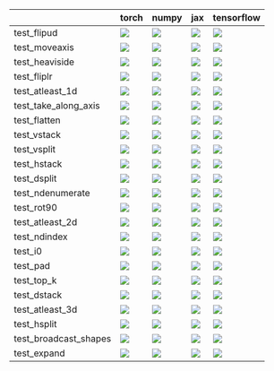 |                       | torch                                                                                                                                                                                  | numpy                                                                                                                                                                                  | jax                                                                                                                                                                                    | tensorflow                                                                                                                                                                             |
|:----------------------|:---------------------------------------------------------------------------------------------------------------------------------------------------------------------------------------|:---------------------------------------------------------------------------------------------------------------------------------------------------------------------------------------|:---------------------------------------------------------------------------------------------------------------------------------------------------------------------------------------|:---------------------------------------------------------------------------------------------------------------------------------------------------------------------------------------|
| test_flipud           | <a href="https://github.com/unifyai/ivy/actions/runs/4561754220/jobs/8048085832" rel="noopener noreferrer" target="_blank"><img src=https://img.shields.io/badge/-success-success></a> | <a href="https://github.com/unifyai/ivy/actions/runs/4561754220/jobs/8048085832" rel="noopener noreferrer" target="_blank"><img src=https://img.shields.io/badge/-success-success></a> | <a href="https://github.com/unifyai/ivy/actions/runs/4561754220/jobs/8048085832" rel="noopener noreferrer" target="_blank"><img src=https://img.shields.io/badge/-success-success></a> | <a href="https://github.com/unifyai/ivy/actions/runs/4561754220/jobs/8048085832" rel="noopener noreferrer" target="_blank"><img src=https://img.shields.io/badge/-success-success></a> |
| test_moveaxis         | <a href="https://github.com/unifyai/ivy/actions/runs/4561754220/jobs/8048085832" rel="noopener noreferrer" target="_blank"><img src=https://img.shields.io/badge/-success-success></a> | <a href="https://github.com/unifyai/ivy/actions/runs/4561754220/jobs/8048085832" rel="noopener noreferrer" target="_blank"><img src=https://img.shields.io/badge/-success-success></a> | <a href="https://github.com/unifyai/ivy/actions/runs/4561754220/jobs/8048085832" rel="noopener noreferrer" target="_blank"><img src=https://img.shields.io/badge/-success-success></a> | <a href="https://github.com/unifyai/ivy/actions/runs/4561754220/jobs/8048085832" rel="noopener noreferrer" target="_blank"><img src=https://img.shields.io/badge/-success-success></a> |
| test_heaviside        | <a href="https://github.com/unifyai/ivy/actions/runs/4561754220/jobs/8048085832" rel="noopener noreferrer" target="_blank"><img src=https://img.shields.io/badge/-success-success></a> | <a href="https://github.com/unifyai/ivy/actions/runs/4561754220/jobs/8048085832" rel="noopener noreferrer" target="_blank"><img src=https://img.shields.io/badge/-success-success></a> | <a href="https://github.com/unifyai/ivy/actions/runs/4561754220/jobs/8048085832" rel="noopener noreferrer" target="_blank"><img src=https://img.shields.io/badge/-success-success></a> | <a href="https://github.com/unifyai/ivy/actions/runs/4561754220/jobs/8048085832" rel="noopener noreferrer" target="_blank"><img src=https://img.shields.io/badge/-success-success></a> |
| test_fliplr           | <a href="https://github.com/unifyai/ivy/actions/runs/4561754220/jobs/8048085832" rel="noopener noreferrer" target="_blank"><img src=https://img.shields.io/badge/-success-success></a> | <a href="https://github.com/unifyai/ivy/actions/runs/4561754220/jobs/8048085832" rel="noopener noreferrer" target="_blank"><img src=https://img.shields.io/badge/-success-success></a> | <a href="https://github.com/unifyai/ivy/actions/runs/4561754220/jobs/8048085832" rel="noopener noreferrer" target="_blank"><img src=https://img.shields.io/badge/-success-success></a> | <a href="https://github.com/unifyai/ivy/actions/runs/4561754220/jobs/8048085832" rel="noopener noreferrer" target="_blank"><img src=https://img.shields.io/badge/-success-success></a> |
| test_atleast_1d       | <a href="https://github.com/unifyai/ivy/actions/runs/4575941543/jobs/8079434619" rel="noopener noreferrer" target="_blank"><img src=https://img.shields.io/badge/-success-success></a> | <a href="https://github.com/unifyai/ivy/actions/runs/4561754220/jobs/8048085832" rel="noopener noreferrer" target="_blank"><img src=https://img.shields.io/badge/-success-success></a> | <a href="https://github.com/unifyai/ivy/actions/runs/4561754220/jobs/8048085832" rel="noopener noreferrer" target="_blank"><img src=https://img.shields.io/badge/-success-success></a> | <a href="https://github.com/unifyai/ivy/actions/runs/4561754220/jobs/8048085832" rel="noopener noreferrer" target="_blank"><img src=https://img.shields.io/badge/-success-success></a> |
| test_take_along_axis  | <a href="https://github.com/unifyai/ivy/actions/runs/4562285061/jobs/8049287865" rel="noopener noreferrer" target="_blank"><img src=https://img.shields.io/badge/-success-success></a> | <a href="https://github.com/unifyai/ivy/actions/runs/4575941543/jobs/8079441623" rel="noopener noreferrer" target="_blank"><img src=https://img.shields.io/badge/-success-success></a> | <a href="https://github.com/unifyai/ivy/actions/runs/4562285061/jobs/8049287865" rel="noopener noreferrer" target="_blank"><img src=https://img.shields.io/badge/-success-success></a> | <a href="https://github.com/unifyai/ivy/actions/runs/4562285061/jobs/8049287865" rel="noopener noreferrer" target="_blank"><img src=https://img.shields.io/badge/-success-success></a> |
| test_flatten          | <a href="https://github.com/unifyai/ivy/actions/runs/4561754220/jobs/8048085832" rel="noopener noreferrer" target="_blank"><img src=https://img.shields.io/badge/-success-success></a> | <a href="https://github.com/unifyai/ivy/actions/runs/4561754220/jobs/8048085832" rel="noopener noreferrer" target="_blank"><img src=https://img.shields.io/badge/-failure-red></a>     | <a href="https://github.com/unifyai/ivy/actions/runs/4561754220/jobs/8048085832" rel="noopener noreferrer" target="_blank"><img src=https://img.shields.io/badge/-failure-red></a>     | <a href="https://github.com/unifyai/ivy/actions/runs/4561754220/jobs/8048085832" rel="noopener noreferrer" target="_blank"><img src=https://img.shields.io/badge/-success-success></a> |
| test_vstack           | <a href="https://github.com/unifyai/ivy/actions/runs/4562285061/jobs/8049287865" rel="noopener noreferrer" target="_blank"><img src=https://img.shields.io/badge/-success-success></a> | <a href="https://github.com/unifyai/ivy/actions/runs/4562285061/jobs/8049287865" rel="noopener noreferrer" target="_blank"><img src=https://img.shields.io/badge/-success-success></a> | <a href="https://github.com/unifyai/ivy/actions/runs/4562285061/jobs/8049287865" rel="noopener noreferrer" target="_blank"><img src=https://img.shields.io/badge/-success-success></a> | <a href="https://github.com/unifyai/ivy/actions/runs/4562285061/jobs/8049287865" rel="noopener noreferrer" target="_blank"><img src=https://img.shields.io/badge/-success-success></a> |
| test_vsplit           | <a href="https://github.com/unifyai/ivy/actions/runs/4562285061/jobs/8049287865" rel="noopener noreferrer" target="_blank"><img src=https://img.shields.io/badge/-failure-red></a>     | <a href="https://github.com/unifyai/ivy/actions/runs/4562285061/jobs/8049287865" rel="noopener noreferrer" target="_blank"><img src=https://img.shields.io/badge/-failure-red></a>     | <a href="https://github.com/unifyai/ivy/actions/runs/4562285061/jobs/8049287865" rel="noopener noreferrer" target="_blank"><img src=https://img.shields.io/badge/-failure-red></a>     | <a href="https://github.com/unifyai/ivy/actions/runs/4562285061/jobs/8049287865" rel="noopener noreferrer" target="_blank"><img src=https://img.shields.io/badge/-success-success></a> |
| test_hstack           | <a href="https://github.com/unifyai/ivy/actions/runs/4561754220/jobs/8048085832" rel="noopener noreferrer" target="_blank"><img src=https://img.shields.io/badge/-success-success></a> | <a href="https://github.com/unifyai/ivy/actions/runs/4561754220/jobs/8048085832" rel="noopener noreferrer" target="_blank"><img src=https://img.shields.io/badge/-success-success></a> | <a href="https://github.com/unifyai/ivy/actions/runs/4561754220/jobs/8048085832" rel="noopener noreferrer" target="_blank"><img src=https://img.shields.io/badge/-success-success></a> | <a href="https://github.com/unifyai/ivy/actions/runs/4561754220/jobs/8048085832" rel="noopener noreferrer" target="_blank"><img src=https://img.shields.io/badge/-success-success></a> |
| test_dsplit           | <a href="https://github.com/unifyai/ivy/actions/runs/4561754220/jobs/8048085832" rel="noopener noreferrer" target="_blank"><img src=https://img.shields.io/badge/-success-success></a> | <a href="https://github.com/unifyai/ivy/actions/runs/4561754220/jobs/8048085832" rel="noopener noreferrer" target="_blank"><img src=https://img.shields.io/badge/-success-success></a> | <a href="https://github.com/unifyai/ivy/actions/runs/4575941543/jobs/8079442216" rel="noopener noreferrer" target="_blank"><img src=https://img.shields.io/badge/-success-success></a> | <a href="https://github.com/unifyai/ivy/actions/runs/4561754220/jobs/8048085832" rel="noopener noreferrer" target="_blank"><img src=https://img.shields.io/badge/-success-success></a> |
| test_ndenumerate      | <a href="https://github.com/unifyai/ivy/actions/runs/4562285061/jobs/8049287865" rel="noopener noreferrer" target="_blank"><img src=https://img.shields.io/badge/-success-success></a> | <a href="https://github.com/unifyai/ivy/actions/runs/4561754220/jobs/8048085832" rel="noopener noreferrer" target="_blank"><img src=https://img.shields.io/badge/-success-success></a> | <a href="https://github.com/unifyai/ivy/actions/runs/4561754220/jobs/8048085832" rel="noopener noreferrer" target="_blank"><img src=https://img.shields.io/badge/-success-success></a> | <a href="https://github.com/unifyai/ivy/actions/runs/4562285061/jobs/8049287865" rel="noopener noreferrer" target="_blank"><img src=https://img.shields.io/badge/-success-success></a> |
| test_rot90            | <a href="https://github.com/unifyai/ivy/actions/runs/4562285061/jobs/8049287865" rel="noopener noreferrer" target="_blank"><img src=https://img.shields.io/badge/-success-success></a> | <a href="https://github.com/unifyai/ivy/actions/runs/4562285061/jobs/8049287865" rel="noopener noreferrer" target="_blank"><img src=https://img.shields.io/badge/-success-success></a> | <a href="https://github.com/unifyai/ivy/actions/runs/4562285061/jobs/8049287865" rel="noopener noreferrer" target="_blank"><img src=https://img.shields.io/badge/-success-success></a> | <a href="https://github.com/unifyai/ivy/actions/runs/4562285061/jobs/8049287865" rel="noopener noreferrer" target="_blank"><img src=https://img.shields.io/badge/-success-success></a> |
| test_atleast_2d       | <a href="https://github.com/unifyai/ivy/actions/runs/4561754220/jobs/8048085832" rel="noopener noreferrer" target="_blank"><img src=https://img.shields.io/badge/-success-success></a> | <a href="https://github.com/unifyai/ivy/actions/runs/4561754220/jobs/8048085832" rel="noopener noreferrer" target="_blank"><img src=https://img.shields.io/badge/-success-success></a> | <a href="https://github.com/unifyai/ivy/actions/runs/4561754220/jobs/8048085832" rel="noopener noreferrer" target="_blank"><img src=https://img.shields.io/badge/-success-success></a> | <a href="https://github.com/unifyai/ivy/actions/runs/4561754220/jobs/8048085832" rel="noopener noreferrer" target="_blank"><img src=https://img.shields.io/badge/-success-success></a> |
| test_ndindex          | <a href="https://github.com/unifyai/ivy/actions/runs/4562285061/jobs/8049287865" rel="noopener noreferrer" target="_blank"><img src=https://img.shields.io/badge/-success-success></a> | <a href="https://github.com/unifyai/ivy/actions/runs/4562285061/jobs/8049287865" rel="noopener noreferrer" target="_blank"><img src=https://img.shields.io/badge/-success-success></a> | <a href="https://github.com/unifyai/ivy/actions/runs/4562285061/jobs/8049287865" rel="noopener noreferrer" target="_blank"><img src=https://img.shields.io/badge/-success-success></a> | <a href="https://github.com/unifyai/ivy/actions/runs/4562285061/jobs/8049287865" rel="noopener noreferrer" target="_blank"><img src=https://img.shields.io/badge/-success-success></a> |
| test_i0               | <a href="https://github.com/unifyai/ivy/actions/runs/4561754220/jobs/8048085832" rel="noopener noreferrer" target="_blank"><img src=https://img.shields.io/badge/-success-success></a> | <a href="https://github.com/unifyai/ivy/actions/runs/4561754220/jobs/8048085832" rel="noopener noreferrer" target="_blank"><img src=https://img.shields.io/badge/-success-success></a> | <a href="https://github.com/unifyai/ivy/actions/runs/4561754220/jobs/8048085832" rel="noopener noreferrer" target="_blank"><img src=https://img.shields.io/badge/-success-success></a> | <a href="https://github.com/unifyai/ivy/actions/runs/4561754220/jobs/8048085832" rel="noopener noreferrer" target="_blank"><img src=https://img.shields.io/badge/-success-success></a> |
| test_pad              | <a href="https://github.com/unifyai/ivy/actions/runs/4562285061/jobs/8049287865" rel="noopener noreferrer" target="_blank"><img src=https://img.shields.io/badge/-failure-red></a>     | <a href="https://github.com/unifyai/ivy/actions/runs/4562285061/jobs/8049287865" rel="noopener noreferrer" target="_blank"><img src=https://img.shields.io/badge/-success-success></a> | <a href="https://github.com/unifyai/ivy/actions/runs/4562285061/jobs/8049287865" rel="noopener noreferrer" target="_blank"><img src=https://img.shields.io/badge/-success-success></a> | <a href="https://github.com/unifyai/ivy/actions/runs/4562285061/jobs/8049287865" rel="noopener noreferrer" target="_blank"><img src=https://img.shields.io/badge/-success-success></a> |
| test_top_k            | <a href="https://github.com/unifyai/ivy/actions/runs/4562285061/jobs/8049287865" rel="noopener noreferrer" target="_blank"><img src=https://img.shields.io/badge/-success-success></a> | <a href="https://github.com/unifyai/ivy/actions/runs/4562285061/jobs/8049287865" rel="noopener noreferrer" target="_blank"><img src=https://img.shields.io/badge/-success-success></a> | <a href="https://github.com/unifyai/ivy/actions/runs/4562285061/jobs/8049287865" rel="noopener noreferrer" target="_blank"><img src=https://img.shields.io/badge/-success-success></a> | <a href="https://github.com/unifyai/ivy/actions/runs/4562285061/jobs/8049287865" rel="noopener noreferrer" target="_blank"><img src=https://img.shields.io/badge/-success-success></a> |
| test_dstack           | <a href="https://github.com/unifyai/ivy/actions/runs/4561754220/jobs/8048085832" rel="noopener noreferrer" target="_blank"><img src=https://img.shields.io/badge/-success-success></a> | <a href="https://github.com/unifyai/ivy/actions/runs/4561754220/jobs/8048085832" rel="noopener noreferrer" target="_blank"><img src=https://img.shields.io/badge/-success-success></a> | <a href="https://github.com/unifyai/ivy/actions/runs/4561754220/jobs/8048085832" rel="noopener noreferrer" target="_blank"><img src=https://img.shields.io/badge/-success-success></a> | <a href="https://github.com/unifyai/ivy/actions/runs/4561754220/jobs/8048085832" rel="noopener noreferrer" target="_blank"><img src=https://img.shields.io/badge/-success-success></a> |
| test_atleast_3d       | <a href="https://github.com/unifyai/ivy/actions/runs/4561754220/jobs/8048085832" rel="noopener noreferrer" target="_blank"><img src=https://img.shields.io/badge/-success-success></a> | <a href="https://github.com/unifyai/ivy/actions/runs/4561754220/jobs/8048085832" rel="noopener noreferrer" target="_blank"><img src=https://img.shields.io/badge/-success-success></a> | <a href="https://github.com/unifyai/ivy/actions/runs/4561754220/jobs/8048085832" rel="noopener noreferrer" target="_blank"><img src=https://img.shields.io/badge/-success-success></a> | <a href="https://github.com/unifyai/ivy/actions/runs/4561754220/jobs/8048085832" rel="noopener noreferrer" target="_blank"><img src=https://img.shields.io/badge/-success-success></a> |
| test_hsplit           | <a href="https://github.com/unifyai/ivy/actions/runs/4561754220/jobs/8048085832" rel="noopener noreferrer" target="_blank"><img src=https://img.shields.io/badge/-success-success></a> | <a href="https://github.com/unifyai/ivy/actions/runs/4575941543/jobs/8079441011" rel="noopener noreferrer" target="_blank"><img src=https://img.shields.io/badge/-success-success></a> | <a href="https://github.com/unifyai/ivy/actions/runs/4575941543/jobs/8079440133" rel="noopener noreferrer" target="_blank"><img src=https://img.shields.io/badge/-success-success></a> | <a href="https://github.com/unifyai/ivy/actions/runs/4561754220/jobs/8048085832" rel="noopener noreferrer" target="_blank"><img src=https://img.shields.io/badge/-success-success></a> |
| test_broadcast_shapes | <a href="https://github.com/unifyai/ivy/actions/runs/4561754220/jobs/8048085832" rel="noopener noreferrer" target="_blank"><img src=https://img.shields.io/badge/-success-success></a> | <a href="https://github.com/unifyai/ivy/actions/runs/4561754220/jobs/8048085832" rel="noopener noreferrer" target="_blank"><img src=https://img.shields.io/badge/-success-success></a> | <a href="https://github.com/unifyai/ivy/actions/runs/4561754220/jobs/8048085832" rel="noopener noreferrer" target="_blank"><img src=https://img.shields.io/badge/-success-success></a> | <a href="https://github.com/unifyai/ivy/actions/runs/4561754220/jobs/8048085832" rel="noopener noreferrer" target="_blank"><img src=https://img.shields.io/badge/-success-success></a> |
| test_expand           | <a href="https://github.com/unifyai/ivy/actions/runs/4561754220/jobs/8048085832" rel="noopener noreferrer" target="_blank"><img src=https://img.shields.io/badge/-success-success></a> | <a href="https://github.com/unifyai/ivy/actions/runs/4561754220/jobs/8048085832" rel="noopener noreferrer" target="_blank"><img src=https://img.shields.io/badge/-success-success></a> | <a href="https://github.com/unifyai/ivy/actions/runs/4561754220/jobs/8048085832" rel="noopener noreferrer" target="_blank"><img src=https://img.shields.io/badge/-success-success></a> | <a href="https://github.com/unifyai/ivy/actions/runs/4561754220/jobs/8048085832" rel="noopener noreferrer" target="_blank"><img src=https://img.shields.io/badge/-success-success></a> |